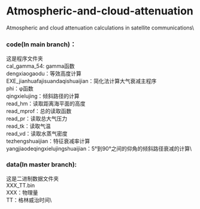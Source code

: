 # Atmospheric-and-cloud-attenuation
Atmospheric and cloud attenuation calculations in satellite communications\



### code(In main branch)：
这是程序文件夹\
cal_gamma_54: gamma函数\
dengxiaogaodu：等效高度计算\
EXE_jianhuafajisuandaqishuaijian：简化法计算大气衰减主程序\
phi：φ函数\
qingxielujing：倾斜路径的计算\
read_hm：读取距离海平面的高度\
read_mprof：总的读取函数\
read_pr：读取总大气压力\
read_tk：读取气温\
read_vd：读取水蒸气密度\
tezhengshuaijian：特征衰减率计算\
yangjiaodeqingxielujingshuaijian：5°到90°之间的仰角的倾斜路径衰减的计算\

### data(In master branch):
这是二进制数据文件夹\
XXX_TT.bin\
XXX：物理量\
TT：格林威治时间\
